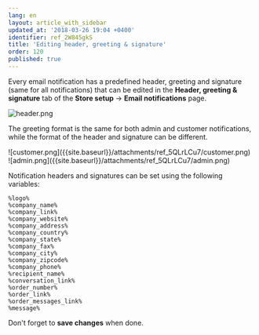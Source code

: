 ```yaml
---
lang: en
layout: article_with_sidebar
updated_at: '2018-03-26 19:04 +0400'
identifier: ref_2W845gkS
title: 'Editing header, greeting & signature'
order: 120
published: true
---
```

Every email notification has a predefined header, greeting and signature (same for all notifications) that can be edited in the **Header, greeting & signature** tab of the **Store setup** -> **Email notifications** page. 

![header.png]({{site.baseurl}}/attachments/ref_2W845gkS/header.png)

The greeting format is the same for both admin and customer notifications, while the format of the header and signature can be different. 

<div class="ui stackable two column grid">
  <div class="column" markdown="span">![customer.png]({{site.baseurl}}/attachments/ref_5QLrLCu7/customer.png)</div>
  <div class="column" markdown="span">![admin.png]({{site.baseurl}}/attachments/ref_5QLrLCu7/admin.png)</div>
</div> 

Notification headers and signatures can be set using the following variables:

```
%logo%	
%company_name%
%company_link%	
%company_website%	
%company_address%	
%company_country%	
%company_state%
%company_fax%	
%company_city%	
%company_zipcode%	
%company_phone%	
%recipient_name%
%conversation_link%	
%order_number%	
%order_link%	
%order_messages_link%	
%message%
```

Don't forget to **save changes** when done.
